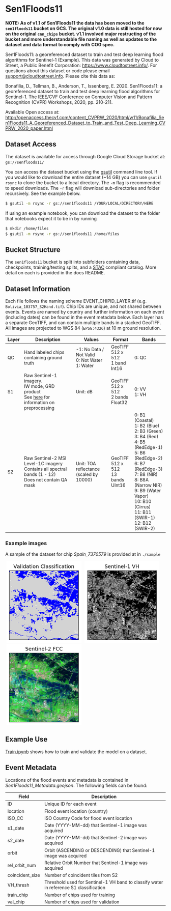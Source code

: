 # Sen1Floods11

**NOTE: As of v1.1 of Sen1Floods11 the data has been moved to the `sen1floods11` bucket on GCS. The original v1.0 data is still hosted for now on the original `cnn_chips` bucket. v1.1 involved major restructing of the bucket and more understandable file naming as well as updates to the dataset and data format to comply with COG spec.**

Sen1Floods11: a georeferenced dataset to train and test deep learning flood algorithms for Sentinel-1 (Example). This data was generated by Cloud to Street, a Public Benefit Corporation: https://www.cloudtostreet.info/. For questions about this dataset or code please email support@cloudtostreet.info. Please cite this data as:

Bonafilia, D., Tellman, B., Anderson, T., Issenberg, E. 2020. Sen1Floods11: a georeferenced dataset to train and test deep learning flood algorithms for Sentinel-1. The IEEE/CVF Conference on Computer Vision and Pattern Recognition (CVPR) Workshops, 2020, pp. 210-211.

Available Open access at: http://openaccess.thecvf.com/content_CVPRW_2020/html/w11/Bonafilia_Sen1Floods11_A_Georeferenced_Dataset_to_Train_and_Test_Deep_Learning_CVPRW_2020_paper.html

## Dataset Access

The dataset is available for access through Google Cloud Storage bucket at: `gs://senfloods11/`

You can access the dataset bucket using the [gsutil](https://cloud.google.com/storage/docs/gsutil) command line tool. If you would like to download the entire dataset (~14 GB) you can use `gsutil rsync` to clone the bucket to a local directory. The `-m` flag is recommended to speed downloads. The `-r` flag will download sub-directories and folder recursively. See the example below.

```bash
$ gsutil -m rsync -r gs://sen1floods11 /YOUR/LOCAL/DIRECTORY/HERE
```

If using an example notebook, you can download the dataset to the folder that notebooks expect it to be in by running

```bash
$ mkdir /home/files
$ gsutil -m rsync -r gs://sen1floods11 /home/files
```

## Bucket Structure

The `sen1floods11` bucket is split into subfolders containing data, checkpoints, training/testing splits, and a [STAC](https://stacspec.org/) compliant catalog. More detail on each is provided in the docs README.

## Dataset Information

Each file follows the naming scheme EVENT_CHIPID_LAYER.tif (e.g. `Bolivia_103757_S2Hand.tif`). Chip IDs are unique, and not shared between events. Events are named by country and further information on each event (including dates) can be found in the event metadata below. Each layer has a separate GeoTIFF, and can contain multiple bands in a stacked GeoTIFF. All images are projected to WGS 84 (`EPSG:4326`) at 10 m ground resolution.

| Layer | Description                                                                                                                                              | Values                                                  | Format                                           | Bands                                                                                                                                                                                                                                                                           |
| ----- | -------------------------------------------------------------------------------------------------------------------------------------------------------- | ------------------------------------------------------- | ------------------------------------------------ | ------------------------------------------------------------------------------------------------------------------------------------------------------------------------------------------------------------------------------------------------------------------------------- |
| QC    | Hand labeled chips containing ground truth                                                                                                               | -1: No Data / Not Valid <br> 0: Not Water <br> 1: Water | GeoTIFF <br> 512 x 512 <br> 1 band <br> Int16    | 0: QC                                                                                                                                                                                                                                                                           |
| S1    | Raw Sentinel-1 imagery. <br> IW mode, GRD product <br> See [here](https://developers.google.com/earth-engine/sentinel1) for information on preprocessing | Unit: dB                                                | GeoTIFF <br> 512 x 512 <br> 2 bands <br> Float32 | 0: VV <br> 1: VH                                                                                                                                                                                                                                                                |
| S2    | Raw Sentinel-2 MSI Level-1C imagery <br> Contains all spectral bands (1 - 12) <br> Does not contain QA mask                                              | Unit: TOA reflectance <br> (scaled by 10000)            | GeoTIFF <br> 512 x 512 <br> 13 bands <br> UInt16 | 0: B1 (Coastal) <br> 1: B2 (Blue) <br> 2: B3 (Green) <br> 3: B4 (Red) <br> 4: B5 (RedEdge-1) <br> 5: B6 (RedEdge-2) <br> 6: B7 (RedEdge-3) <br> 7: B8 (NIR) <br> 8: B8A (Narrow NIR) <br> 9: B9 (Water Vapor) <br> 10: B10 (Cirrus) <br> 11: B11 (SWIR-1) <br> 12: B12 (SWIR-2) |

### Example images

A sample of the dataset for chip _Spain_7370579_ is provided at in `./sample`

<div>
  <img src="./docs/img/Spain_7370579_Label.png" height="256" hspace=3 >
  <img src="./docs/img/Spain_7370579_S1.png" height="256" hspace=3 >
  <img src="./docs/img/Spain_7370579_S2.png" height="256" hspace=3 >
</div>

## Example Use

[Train.ipynb](Train.ipynb) shows how to train and validate the model on a dataset.

## Event Metadata

Locations of the flood events and metadata is contained in _Sen1Floods11_Metadata.geojson_. The following fields can be found:

| Field           | Description                                                                            |
| --------------- | -------------------------------------------------------------------------------------- |
| ID              | Unique ID for each event                                                               |
| location        | Flood event location (country)                                                         |
| ISO_CC          | ISO Country Code for flood event location                                              |
| s1_date         | Date (YYYY-MM-dd) that Sentinel-1 image was acquired                                   |
| s2_date         | Date (YYYY-MM-dd) that Sentinel-2 image was acquired                                   |
| orbit           | Orbit (ASCENDING or DESCENDING) that Sentinel-1 image was acquired                     |
| rel_orbit_num   | Relative Orbit Number that Sentinel-1 image was acquired                               |
| coincident_size | Number of coincident tiles from S2                                                     |
| VH_thresh       | Threshold used for Sentinel-1 VH band to classify water in reference S1 classification |
| train_chip      | Number of chips used for training                                                      |
| val_chip        | Number of chips used for validation                                                    |

